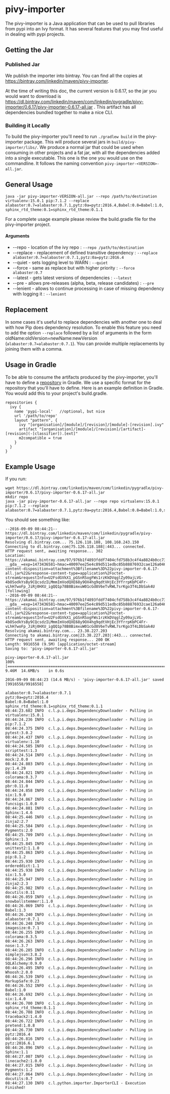# pivy-importer

The pivy-importer is a Java application that can be used to pull libraries from pypi into an Ivy format. It has
several features that you may find useful in dealing with pypi projects.

## Getting the Jar

### Published Jar

We publish the importer into bintray. You can find all the copies at https://bintray.com/linkedin/maven/pivy-importer.

At the time of writing this doc, the current version is 0.6.17, so the jar you would want to download is
https://dl.bintray.com/linkedin/maven/com/linkedin/pygradle/pivy-importer/0.6.17/pivy-importer-0.6.17-all.jar .
This artifact has all dependencies bundled together to make a nice CLI. 

### Building it Locally

To build the pivy-importer you'll need to run `./gradlew build` in the pivy-importer package. This will produce several
jars in `build/pivy-importer/libs/`. We produce a normal jar that could be used when consuming in other projects and a 
fat jar, with all the dependencies added into a single executable. This one is the one you would use on the commandline.
It follows the naming convention `pivy-importer-<VERSION>-all.jar`.
 
## General Usage

`java -jar pivy-importer-VERSION-all.jar --repo /path/to/destination virtualenv:15.0.1 pip:7.1.2 --replace alabaster:0.7=alabaster:0.7.1,pytz:0a=pytz:2016.4,Babel:0.8=Babel:1.0,sphinx_rtd_theme:0.1=sphinx_rtd_theme:0.1.1`

For a complete usage example please review the build.gradle file for the pivy-importer project.

#### Arguments
* --repo - location of the ivy repo : `--repo /path/to/destination`
* --replace - replacement of defined transitive dependency : `--replace alabaster:0.7=alabaster:0.7.1,pytz:0a=pytz:2016.4`
* --quiet - sets logging level to WARN : `--quiet`
* --force - same as replace but with higher priority : `--force alabaster:0.7`
* --latest - gets latest versions of dependencies : `--latest`
* --pre - allows pre-releases (alpha, beta, release candidates) : `--pre`
* --lenient - allows to continue processing in case of missing dependency with logging it : `--lenient`

## Replacement

In some cases it's useful to replace dependencies with another one to deal with how Pip does dependency resolution. 
To enable this feature you need to add the option `--replace` followed by a list of arguments in the form 
oldName:oldVersion=newName:newVersion (`alabaster:0.7=alabaster:0.7.1`). You can provide multiple 
replacements by joining them with a comma.
 
## Usage in Gradle

To be able to consume the artifacts produced by the pivy-importer, you'll have to define a [repository](https://docs.gradle.org/current/userguide/dependency_management.html#sec:repositories) in Gradle. We use a specific format for the repository that you'll have to define. Here is an example definition in Gradle. You would add this to your project's build.gradle.

```
repositories {
  ivy {
    name 'pypi-local'   //optional, but nice
    url '/path/to/repo'
    layout "pattern", {
      ivy "[organisation]/[module]/[revision]/[module]-[revision].ivy"
      artifact "[organisation]/[module]/[revision]/[artifact]-[revision](-[classifier]).[ext]"
      m2compatible = true
    }
  }
}
```


## Example Usage

If you run:

```
wget https://dl.bintray.com/linkedin/maven/com/linkedin/pygradle/pivy-importer/0.6.17/pivy-importer-0.6.17-all.jar
mkdir repo
java -jar pivy-importer-0.6.17-all.jar --repo repo virtualenv:15.0.1 pip:7.1.2 --replace alabaster:0.7=alabaster:0.7.1,pytz:0a=pytz:2016.4,Babel:0.8=Babel:1.0,sphinx_rtd_theme:0.1=sphinx_rtd_theme:0.1.1
```

You should see something like:
```
--2016-09-09 08:44:21--  https://dl.bintray.com/linkedin/maven/com/linkedin/pygradle/pivy-importer/0.6.17/pivy-importer-0.6.17-all.jar
Resolving dl.bintray.com... 75.126.118.188, 108.168.243.150
Connecting to dl.bintray.com|75.126.118.188|:443... connected.
HTTP request sent, awaiting response... 302
Location: https://akamai.bintray.com/97/976b1f4893fddf7404cfd758b3c4f4a8824b0cc73ba3d6c224d434eac92a064b?__gda__=exp=1473436581~hmac=40097ee25e4c89d511edbc85b88876932cae126a046f57b9ca8fe1a86525d649&response-content-disposition=attachment%3Bfilename%3D%22pivy-importer-0.6.17-all.jar%22&response-content-type=application%2Foctet-stream&requestInfo=U2FsdGVkX1_pGSnRSogFWs1rzKkDVqglZy09ajLVG-4bOSodkYsBy9CQcsdzILMmmImVodQXE68y9OX4hg9qdtVHjEc3YfrrpKbPC4Fr-vLhH7woFp_JiRj0HXU_igQQ1p78B8BimxuW01cGd8V6eTvRWL7srKgo3T4LDbSak4U [following]
--2016-09-09 08:44:21--  https://akamai.bintray.com/97/976b1f4893fddf7404cfd758b3c4f4a8824b0cc73ba3d6c224d434eac92a064b?__gda__=exp=1473436581~hmac=40097ee25e4c89d511edbc85b88876932cae126a046f57b9ca8fe1a86525d649&response-content-disposition=attachment%3Bfilename%3D%22pivy-importer-0.6.17-all.jar%22&response-content-type=application%2Foctet-stream&requestInfo=U2FsdGVkX1_pGSnRSogFWs1rzKkDVqglZy09ajLVG-4bOSodkYsBy9CQcsdzILMmmImVodQXE68y9OX4hg9qdtVHjEc3YfrrpKbPC4Fr-vLhH7woFp_JiRj0HXU_igQQ1p78B8BimxuW01cGd8V6eTvRWL7srKgo3T4LDbSak4U
Resolving akamai.bintray.com... 23.38.227.203
Connecting to akamai.bintray.com|23.38.227.203|:443... connected.
HTTP request sent, awaiting response... 200 OK
Length: 9916558 (9.5M) [application/octet-stream]
Saving to: 'pivy-importer-0.6.17-all.jar'

pivy-importer-0.6.17-all.jar                                                               100%[========================================================================================================================================================================================================================================>]   9.46M  14.6MB/s    in 0.6s

2016-09-09 08:44:23 (14.6 MB/s) - 'pivy-importer-0.6.17-all.jar' saved [9916558/9916558]

alabaster:0.7=alabaster:0.7.1
pytz:0a=pytz:2016.4
Babel:0.8=Babel:1.0
sphinx_rtd_theme:0.1=sphinx_rtd_theme:0.1.1
08:44:23.602 INFO  c.l.p.i.deps.DependencyDownloader - Pulling in virtualenv:15.0.1
08:44:24.236 INFO  c.l.p.i.deps.DependencyDownloader - Pulling in pip:7.1.2
08:44:24.375 INFO  c.l.p.i.deps.DependencyDownloader - Pulling in pytest:3.0.2
08:44:24.437 INFO  c.l.p.i.deps.DependencyDownloader - Pulling in virtualenv:1.10
08:44:24.505 INFO  c.l.p.i.deps.DependencyDownloader - Pulling in scripttest:1.3
08:44:24.514 INFO  c.l.p.i.deps.DependencyDownloader - Pulling in mock:2.0.0
08:44:24.803 INFO  c.l.p.i.deps.DependencyDownloader - Pulling in py:1.4.29
08:44:24.821 INFO  c.l.p.i.deps.DependencyDownloader - Pulling in colorama:0.3.7
08:44:24.844 INFO  c.l.p.i.deps.DependencyDownloader - Pulling in pbr:0.11.0
08:44:24.858 INFO  c.l.p.i.deps.DependencyDownloader - Pulling in six:1.9.0
08:44:24.867 INFO  c.l.p.i.deps.DependencyDownloader - Pulling in funcsigs:1.0.0
08:44:24.881 INFO  c.l.p.i.deps.DependencyDownloader - Pulling in Sphinx:1.4.6
08:44:25.446 INFO  c.l.p.i.deps.DependencyDownloader - Pulling in Jinja2:2.7
08:44:25.584 INFO  c.l.p.i.deps.DependencyDownloader - Pulling in Pygments:2.0
08:44:25.709 INFO  c.l.p.i.deps.DependencyDownloader - Pulling in Sphinx:1.3
08:44:25.845 INFO  c.l.p.i.deps.DependencyDownloader - Pulling in unittest2:1.1.0
08:44:25.863 INFO  c.l.p.i.deps.DependencyDownloader - Pulling in pip:8.1.2
08:44:25.930 INFO  c.l.p.i.deps.DependencyDownloader - Pulling in ordereddict:1.1
08:44:25.938 INFO  c.l.p.i.deps.DependencyDownloader - Pulling in six:1.5.0
08:44:25.947 INFO  c.l.p.i.deps.DependencyDownloader - Pulling in Jinja2:2.3
08:44:25.982 INFO  c.l.p.i.deps.DependencyDownloader - Pulling in docutils:0.11
08:44:26.059 INFO  c.l.p.i.deps.DependencyDownloader - Pulling in snowballstemmer:1.1.0
08:44:26.069 INFO  c.l.p.i.deps.DependencyDownloader - Pulling in Babel:1.3
08:44:26.240 INFO  c.l.p.i.deps.DependencyDownloader - Pulling in alabaster:0.7.1
08:44:26.248 INFO  c.l.p.i.deps.DependencyDownloader - Pulling in imagesize:0.7.1
08:44:26.255 INFO  c.l.p.i.deps.DependencyDownloader - Pulling in colorama:0.3.5
08:44:26.263 INFO  c.l.p.i.deps.DependencyDownloader - Pulling in nose:1.3.7
08:44:26.285 INFO  c.l.p.i.deps.DependencyDownloader - Pulling in simplejson:3.8.2
08:44:26.296 INFO  c.l.p.i.deps.DependencyDownloader - Pulling in SQLAlchemy:0.9.0
08:44:26.495 INFO  c.l.p.i.deps.DependencyDownloader - Pulling in Whoosh:2.0.0
08:44:26.539 INFO  c.l.p.i.deps.DependencyDownloader - Pulling in MarkupSafe:0.23
08:44:26.552 INFO  c.l.p.i.deps.DependencyDownloader - Pulling in Babel:1.0
08:44:26.692 INFO  c.l.p.i.deps.DependencyDownloader - Pulling in six:1.4.0
08:44:26.700 INFO  c.l.p.i.deps.DependencyDownloader - Pulling in sphinx_rtd_theme:0.1.1
08:44:26.708 INFO  c.l.p.i.deps.DependencyDownloader - Pulling in traceback2:1.4.0
08:44:26.722 INFO  c.l.p.i.deps.DependencyDownloader - Pulling in pretend:1.0.8
08:44:26.730 INFO  c.l.p.i.deps.DependencyDownloader - Pulling in pytz:2016.4
08:44:26.816 INFO  c.l.p.i.deps.DependencyDownloader - Pulling in pytz:2016.6.1
08:44:26.896 INFO  c.l.p.i.deps.DependencyDownloader - Pulling in Sphinx:1.1
08:44:27.007 INFO  c.l.p.i.deps.DependencyDownloader - Pulling in linecache2:1.0.0
08:44:27.015 INFO  c.l.p.i.deps.DependencyDownloader - Pulling in Pygments:1.2
08:44:27.064 INFO  c.l.p.i.deps.DependencyDownloader - Pulling in docutils:0.7
08:44:27.130 INFO  c.l.python.importer.ImporterCLI - Execution Finished!
```
